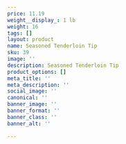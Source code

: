 ```yaml
---
price: 11.19
weight__display_: 1 lb
weight: 16
tags: []
layout: product
name: Seasoned Tenderloin Tip
sku: 39
image: ''
description: Seasoned Tenderloin Tip
product_options: []
meta_title: ''
meta_description: ''
social_image: ''
canonical: ''
banner_image: ''
banner_format: ''
banner_class: ''
banner_alt: ''

---
```

